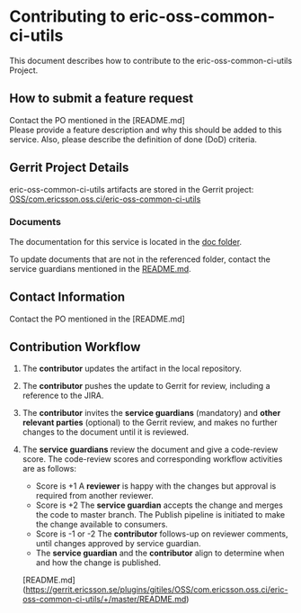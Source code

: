 # Contributing to eric-oss-common-ci-utils

This document describes how to contribute to the eric-oss-common-ci-utils Project.

## How to submit a feature request
Contact the PO mentioned in the [README.md]  
Please provide a feature description and why this should be added to this service. Also, please describe the definition of done (DoD) criteria.

## Gerrit Project Details  
eric-oss-common-ci-utils artifacts are stored in the Gerrit project: [OSS/com.ericsson.oss.ci/eric-oss-common-ci-utils](https://gerrit.ericsson.se/#/admin/projects/OSS/com.ericsson.oss.ci/eric-oss-common-ci-utils)
  
### Documents

The documentation for this service is located in the [doc folder](https://gerrit.ericsson.se/plugins/gitiles/OSS/com.ericsson.oss.ci/eric-oss-common-ci-utils/+/master/doc).

To update documents that are not in the referenced folder, contact the service guardians mentioned in the [README.md](https://gerrit.ericsson.se/plugins/gitiles/OSS/com.ericsson.oss.ci/eric-oss-common-ci-utils/+/master/README.md).

## Contact Information
Contact the PO mentioned in the [README.md]


## Contribution Workflow
1. The **contributor** updates the artifact in the local repository.
2. The **contributor** pushes the update to Gerrit for review, including a reference to the JIRA.
3. The **contributor** invites the **service guardians** (mandatory) and **other relevant parties** (optional) to the Gerrit review, and makes no further changes to the document until it is reviewed.
4. The **service guardians** review the document and give a code-review score.
The code-review scores and corresponding workflow activities are as follows:
    - Score is +1
        A **reviewer** is happy with the changes but approval is required from another reviewer.
    - Score is +2
        The **service guardian** accepts the change and merges the code to master branch. The Publish pipeline is initiated to make the change available to consumers.
    - Score is -1 or -2
        The **contributor** follows-up on reviewer comments, until changes approved by service guardian.
    - The **service guardian** and the **contributor** align to determine when and how the change is published.

   [README.md] (https://gerrit.ericsson.se/plugins/gitiles/OSS/com.ericsson.oss.ci/eric-oss-common-ci-utils/+/master/README.md)